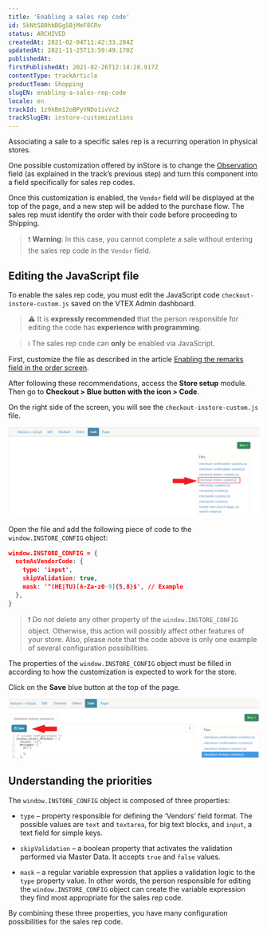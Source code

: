 ```yaml
---
title: 'Enabling a sales rep code'
id: 5kNtS80hbBGg58jMeF8CRv
status: ARCHIVED
createdAt: 2021-02-04T11:42:33.284Z
updatedAt: 2021-11-25T13:59:49.170Z
publishedAt: 
firstPublishedAt: 2021-02-26T12:14:28.917Z
contentType: trackArticle
productTeam: Shopping
slugEN: enabling-a-sales-rep-code
locale: en
trackId: 1z9kBm12oBPyVNDo1ivVc2
trackSlugEN: instore-customizations
---
```


Associating a sale to a specific sales rep is a recurring operation in physical stores.

One possible customization offered by inStore is to change the [Observation](https://help.vtex.com/en/tracks/instore-customizacoes--1z9kBm12oBPyVNDo1ivVc2/8Aj21R8bll0tdrxHWjVOs) field (as explained in the track’s previous step) and turn this component into a field specifically for sales rep codes.

Once this customization is enabled, the `Vendor` field will be displayed at the top of the page, and a new step will be added to the purchase flow. The sales rep must identify the order with their code before proceeding to Shipping.

>❗ **Warning**: In this case, you cannot complete a sale without entering the sales rep code in the `Vendor` field.

## Editing the JavaScript file

To enable the sales rep code, you must edit the JavaScript code `checkout-instore-custom.js` saved on the VTEX Admin dashboard.

>⚠️ It is **expressly recommended** that the person responsible for editing the code has **experience with programming**.  

>ℹ️ The sales rep code can **only** be enabled via JavaScript.

First, customize the file as described in the article [Enabling the remarks field in the order screen](https://help.vtex.com/en/tracks/instore-customizacoes--1z9kBm12oBPyVNDo1ivVc2/8Aj21R8bll0tdrxHWjVOs).

After following these recommendations, access the __Store setup__ module. Then go to __Checkout > Blue button with the <i class="fas fa-cog"></i> icon > Code__.

On the right side of the screen, you will see the `checkout-instore-custom.js` file. 

![codevendorEN](https://raw.githubusercontent.com/vtexdocs/help-center-content/refs/heads/main/docs/en/tracks/instore-customizations/enabling-a-sales-rep-code_1.png)

Open the file and add the following piece of code to the `window.INSTORE_CONFIG` object:

```json
window.INSTORE_CONFIG = {
  noteAsVendorCode: {
    type: 'input',
    skipValidation: true,
    mask: '^(HE|TU)[A-Za-z0-9]{5,8}$', // Example
  },
}
```

>❗ Do not delete any other property of the `window.INSTORE_CONFIG` object. Otherwise, this action will possibly affect other features of your store. Also, please note that the code above is only one example of several configuration possibilities.

The properties of the `window.INSTORE_CONFIG` object must be filled in according to how the customization is expected to work for the store.

Click on the __Save__ blue button at the top of the page. 

![codevendor2EN.png?h=250](https://raw.githubusercontent.com/vtexdocs/help-center-content/refs/heads/main/docs/en/tracks/instore-customizations/enabling-a-sales-rep-code_2.png)

## Understanding the priorities

The `window.INSTORE_CONFIG` object is composed of three properties:

- `type` – property responsible for defining the ‘Vendors’ field format. The possible values are `text` and `textarea`, for big text blocks, and `input`, a text field for simple keys.

- `skipValidation` – a boolean property that activates the validation performed via Master Data. It accepts `true` and `false` values.

- `mask` – a regular variable expression that applies a validation logic to the `type` property value. In other words, the person responsible for editing the `window.INSTORE_CONFIG` object can create the variable expression they find most appropriate for the sales rep code.

By combining these three properties, you have many configuration possibilities for the sales rep code. 
